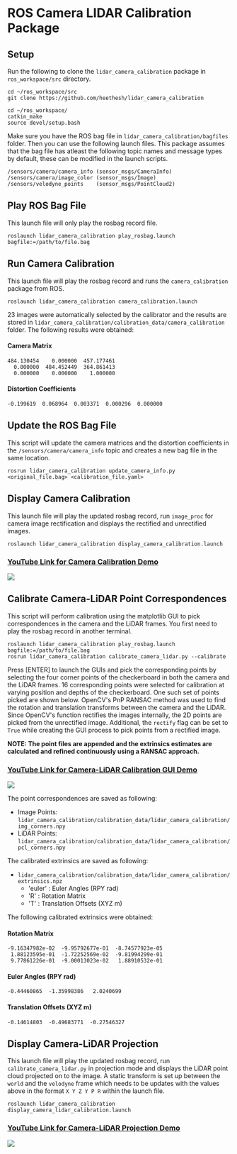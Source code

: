 # ROS Camera LIDAR Calibration Package

## Setup

Run the following to clone the `lidar_camera_calibration` package in `ros_workspace/src` directory.

```
cd ~/ros_workspace/src
git clone https://github.com/heethesh/lidar_camera_calibration

cd ~/ros_workspace/
catkin_make
source devel/setup.bash
```

Make sure you have the ROS bag file in `lidar_camera_calibration/bagfiles` folder. Then you can use the following launch files. This package assumes that the bag file has atleast the following topic names and message types by default, these can be modified in the launch scripts.

```
/sensors/camera/camera_info (sensor_msgs/CameraInfo)
/sensors/camera/image_color (sensor_msgs/Image)
/sensors/velodyne_points    (sensor_msgs/PointCloud2)
```

## Play ROS Bag File

This launch file will only play the rosbag record file.

```
roslaunch lidar_camera_calibration play_rosbag.launch bagfile:=/path/to/file.bag
```

## Run Camera Calibration

This launch file will play the rosbag record and runs the `camera_calibration` package from ROS.

```
roslaunch lidar_camera_calibration camera_calibration.launch
```

23 images were automatically selected by the calibrator and the results are stored in `lidar_camera_calibration/calibration_data/camera_calibration`  folder. The following results were obtained:

#### Camera Matrix

```
484.130454    0.000000  457.177461
  0.000000  484.452449  364.861413
  0.000000    0.000000    1.000000
```

#### Distortion Coefficients

```
-0.199619  0.068964  0.003371  0.000296  0.000000
```

## Update the ROS Bag File

This script will update the camera matrices and the distortion coefficients in the `/sensors/camera/camera_info` topic and creates a new bag file in the same location.

```
rosrun lidar_camera_calibration update_camera_info.py <original_file.bag> <calibration_file.yaml>
```

## Display Camera Calibration

This launch file will play the updated rosbag record, run `image_proc` for camera image rectification and displays the rectified and unrectified images.

```
roslaunch lidar_camera_calibration display_camera_calibration.launch
```

### [YouTube Link for Camera Calibration Demo](https://youtu.be/8FHSmFBTL3U)

[<img src="https://github.com/heethesh/lidar_camera_calibration/blob/master/images/camera_calibration.png?raw=true">](https://youtu.be/8FHSmFBTL3U)

## Calibrate Camera-LiDAR Point Correspondences

This script will perform calibration using the matplotlib GUI to pick correspondences in the camera and the LiDAR frames. You first need to play the rosbag record in another terminal.

```
roslaunch lidar_camera_calibration play_rosbag.launch bagfile:=/path/to/file.bag
rosrun lidar_camera_calibration calibrate_camera_lidar.py --calibrate
```

Press [ENTER] to launch the GUIs and pick the corresponding points by selecting the four corner points of the checkerboard in both the camera and the LiDAR frames. 16 corresponding points were selected for calibration at varying position and depths of the checkerboard. One such set of points picked are shown below. OpenCV's PnP RANSAC method was used to find the rotation and translation transforms between the camera and the LiDAR. Since OpenCV's function rectifies the images internally, the 2D points are picked from the unrectified image. Additional, the `rectify` flag can be set to `True` while creating the GUI process to pick points from a rectified image.

**NOTE: The point files are appended and the extrinsics estimates are calculated and refined continuously using a RANSAC approach.**

### [YouTube Link for Camera-LiDAR Calibration GUI Demo](https://youtu.be/FgP8jZ_siJI)

[<img src="https://github.com/heethesh/lidar_camera_calibration/blob/master/images/gui_demo.png?raw=true">](https://youtu.be/FgP8jZ_siJI)

The point correspondences are saved as following:
- Image Points: `lidar_camera_calibration/calibration_data/lidar_camera_calibration/img_corners.npy`
- LiDAR Points: `lidar_camera_calibration/calibration_data/lidar_camera_calibration/pcl_corners.npy`

The calibrated extrinsics are saved as following:
- `lidar_camera_calibration/calibration_data/lidar_camera_calibration/extrinsics.npz`
    - 'euler' : Euler Angles (RPY rad)
    - 'R'     : Rotation Matrix
    - 'T'     : Translation Offsets (XYZ m)

The following calibrated extrinsics were obtained:

#### Rotation Matrix
```
-9.16347982e-02  -9.95792677e-01  -8.74577923e-05
 1.88123595e-01  -1.72252569e-02  -9.81994299e-01
 9.77861226e-01  -9.00013023e-02   1.88910532e-01
```

#### Euler Angles (RPY rad)

```
-0.44460865  -1.35998386   2.0240699
```

#### Translation Offsets (XYZ m)

```
-0.14614803  -0.49683771  -0.27546327
```

## Display Camera-LiDAR Projection

This launch file will play the updated rosbag record, run `calibrate_camera_lidar.py` in projection mode and displays the LiDAR point cloud projected on to the image. A static transform is set up between the `world` and the `velodyne` frame which needs to be updates with the values above in the format `X Y Z Y P R` within the launch file.

```
roslaunch lidar_camera_calibration display_camera_lidar_calibration.launch
```

### [YouTube Link for Camera-LiDAR Projection Demo](https://youtu.be/lu2HwMWESj8)

[<img src="https://github.com/heethesh/lidar_camera_calibration/blob/master/images/camera_lidar_calibrated.png?raw=true">](https://youtu.be/lu2HwMWESj8)

